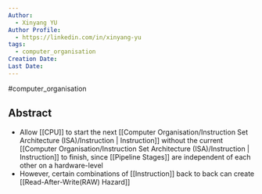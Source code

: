 ```yaml
---
Author:
  - Xinyang YU
Author Profile:
  - https://linkedin.com/in/xinyang-yu
tags:
  - computer_organisation
Creation Date: 
Last Date:
---
```

#computer_organisation 
## Abstract
- Allow [[CPU]] to start the next [[Computer Organisation/Instruction Set Architecture (ISA)/Instruction | Instruction]] without the current [[Computer Organisation/Instruction Set Architecture (ISA)/Instruction | Instruction]] to finish, since [[Pipeline Stages]] are independent of each other on a hardware-level
- However, certain combinations of [[Instruction]] back to back can create [[Read-After-Write(RAW) Hazard]]